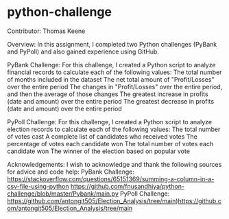 # python-challenge

Contributor: Thomas Keene

Overview:
In this assignment, I completed two Python challenges (PyBank and PyPoll) and also gained experience using GitHub.

PyBank Challenge:
For this challenge, I created a Python script to analyze financial records to calculate each of the following values:
The total number of months included in the dataset
The net total amount of "Profit/Losses" over the entire period
The changes in "Profit/Losses" over the entire period, and then the average of those changes
The greatest increase in profits (date and amount) over the entire period
The greatest decrease in profits (date and amount) over the entire period

PyPoll Challenge:
For this challenge, I created a Python script to analyze election records to calculate each of the following values:
The total number of votes cast
A complete list of candidates who received votes
The percentage of votes each candidate won
The total number of votes each candidate won
The winner of the election based on popular vote

Acknowledgements:
I wish to acknowledge and thank the following sources for advice and code help:
PyBank Challenge:
https://stackoverflow.com/questions/65151369/summing-a-column-in-a-csv-file-using-python
https://github.com/fnusandhiya/python-challenge/blob/master/Pybank/main.py
PyPoll Challenge:
https://github.com/antongit505/Election_Analysis/tree/main)https://github.com/antongit505/Election_Analysis/tree/main
